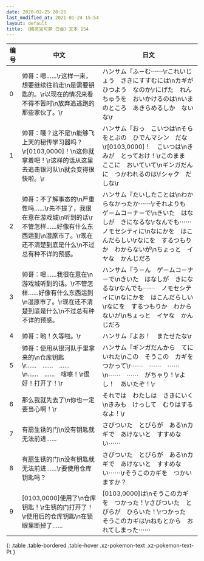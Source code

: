 ```yaml
---
date: 2020-02-25 20:25
last_modified_at: 2021-01-24 15:54
layout: default
title: 《精灵宝可梦 白金》文本 154
---
```

| 编号 | 中文 | 日文 |
| ---- | ---- | ---- |
| 0 | 帅哥：嗯……\r这样一来，想要继续往前走\n是需要钥匙的。\r以现在的情况来看不得不暂时\n放弃追逃跑的那些家伙了。\r | ハンサム『ふ－む⋯⋯\rこれいじょう　さきにすすむには\nカギが　ひつよう　なのか\rにげた　れんちゅうを　おいかけるのは\nいまのところ　あきらめるしか　ないな\r |
| 1 | 帅哥：哦？这不是\n能够飞上天的秘传学习器吗？\r[0103,0000]！\n这你就拿着吧！\r这样的话从这里去追击银河队\n就会变得很快啦。\r | ハンサム『おっ　こいつは\nそらをとぶの　ひでんマシン　だな\r[0103,0000]！　こいつは\nきみが　とっておけ！\rこのまま　ここに　おいていて\nギンガだんに　つかわれるのは\fシャク　だしな\r |
| 2 | 帅哥：不了解事态的\n严重性吗……\r先不提了，我很在意在游戏城\n听到的话\r不管怎样……好像有什么东西运到\n湿原市了。\r现在还不清楚到底是什么\n不过总有种不详的预感。 | ハンサム『たいしたことは\nわからなかったか⋯⋯\rそれよりも　ゲ－ムコ－ナ－で\nきいた　はなしが　きになるな\rなんでも⋯⋯　ノモセシティに\nなにかを　はこんだらしい\rなにを　するつもりか　わからないが\nちょっと　イヤな　かんじだろ |
| 3 | 帅哥：嗯……我很在意在\n游戏城听到的话。\r不管怎样……好像有什么东西运到\n湿原市了。\r现在还不清楚到底是什么\n不过总有种不详的预感。 | ハンサム『う－ん　ゲ－ムコ－ナ－で\nきいた　はなしが　きになるな\rなんでも⋯⋯　ノモセシティに\nなにかを　はこんだらしい\rなにを　するつもりか　わからないが\nちょっと　イヤな　かんじだろ |
| 4 | 帅哥：哟！久等啦。\r | ハンサム『よお！　またせたな\r |
| 5 | 帅哥：使用从银河队手里拿来的\n仓库钥匙\r……　……　……\n……　……　喀嚓！\r很好！打开了！\r | ハンサム『ギンガだんから　てにいれた\nこの　そうこの　カギをつかって\r⋯⋯　⋯⋯　⋯⋯\n⋯⋯　⋯⋯　がちゃり！\rよし！　あいたぞ！\r |
| 6 | 那么我就先去了\n你也一定要当心啊！\r | それでは　わたしは　さきにいく\nきみも　けっして　むりはするなよ！\r |
| 7 | 有扇生锈的门\n没有钥匙就无法前进…… | さびついた　とびらが　ある\nカギで　あけないと　すすめない⋯⋯ |
| 8 | 有扇生锈的门\n没有钥匙就无法前进……\r要使用仓库钥匙吗？ | さびついた　とびらが　ある\nカギで　あけないと　すすめない⋯⋯\rそうこのカギを　つかいますか？ |
| 9 | [0103,0000]使用了\n仓库钥匙！\r生锈的门打开了！\r使用后的仓库钥匙\n在锁眼里断掉了…… | [0103,0000]は\nそうこのカギを　つかった！\rさびついた　とびらが　ひらいた！\rつかった　そうこのカギは\nねもとから　おれてしまった⋯⋯ |
{: .table .table-bordered .table-hover .xz-pokemon-text .xz-pokemon-text-Pt }